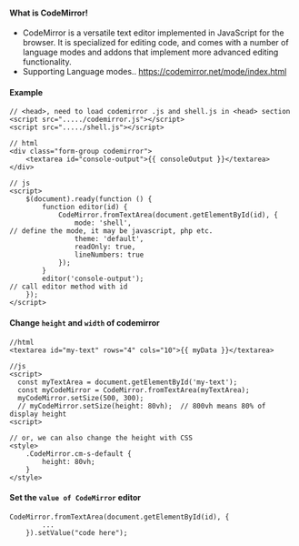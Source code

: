 #### What is CodeMirror!
- CodeMirror is a versatile text editor implemented in JavaScript for the browser.
  It is specialized for editing code, and comes with a number of language modes and addons
  that implement more advanced editing functionality.
- Supporting Language modes.. https://codemirror.net/mode/index.html

#### Example
```
// <head>, need to load codemirror .js and shell.js in <head> section
<script src="...../codemirror.js"></script>
<script src="...../shell.js"></script>

// html
<div class="form-group codemirror">
    <textarea id="console-output">{{ consoleOutput }}</textarea>
</div>

// js
<script>
    $(document).ready(function () {
        function editor(id) {
            CodeMirror.fromTextArea(document.getElementById(id), {
                mode: 'shell',                                       // define the mode, it may be javascript, php etc.
                theme: 'default',
                readOnly: true,
                lineNumbers: true
            });
        }
        editor('console-output');                                    // call editor method with id
    });
</script>
```

#### Change `height` and `width` of codemirror
```
//html
<textarea id="my-text" rows="4" cols="10">{{ myData }}</textarea> 

//js 
<script>
  const myTextArea = document.getElementById('my-text');
  const myCodeMirror = CodeMirror.fromTextArea(myTextArea);
  myCodeMirror.setSize(500, 300);
  // myCodeMirror.setSize(height: 80vh);  // 800vh means 80% of display height
<script>

// or, we can also change the height with CSS
<style>
    .CodeMirror.cm-s-default {
        height: 80vh;
    }
</style>
```

#### Set the `value of CodeMirror` editor
```
CodeMirror.fromTextArea(document.getElementById(id), {
        ... 
    }).setValue("code here");
```
